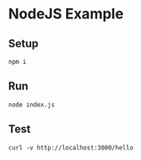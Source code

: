 # NodeJS Example

## Setup

```
npm i
```

## Run

```
node index.js
```

## Test

```
curl -v http://localhost:3000/hello
```